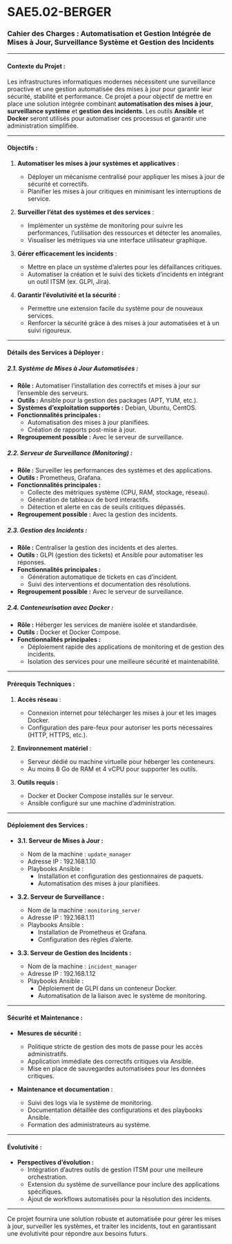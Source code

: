 # SAE5.02-BERGER
### Cahier des Charges : Automatisation et Gestion Intégrée de Mises à Jour, Surveillance Système et Gestion des Incidents

---

#### **Contexte du Projet :**

Les infrastructures informatiques modernes nécessitent une surveillance proactive et une gestion automatisée des mises à jour pour garantir leur sécurité, stabilité et performance. Ce projet a pour objectif de mettre en place une solution intégrée combinant **automatisation des mises à jour**, **surveillance système** et **gestion des incidents**. Les outils **Ansible** et **Docker** seront utilisés pour automatiser ces processus et garantir une administration simplifiée.

---

#### **Objectifs :**

1. **Automatiser les mises à jour systèmes et applicatives** :
   - Déployer un mécanisme centralisé pour appliquer les mises à jour de sécurité et correctifs.
   - Planifier les mises à jour critiques en minimisant les interruptions de service.

2. **Surveiller l’état des systèmes et des services** :
   - Implémenter un système de monitoring pour suivre les performances, l’utilisation des ressources et détecter les anomalies.
   - Visualiser les métriques via une interface utilisateur graphique.

3. **Gérer efficacement les incidents** :
   - Mettre en place un système d’alertes pour les défaillances critiques.
   - Automatiser la création et le suivi des tickets d’incidents en intégrant un outil ITSM (ex. GLPI, Jira).

4. **Garantir l’évolutivité et la sécurité** :
   - Permettre une extension facile du système pour de nouveaux services.
   - Renforcer la sécurité grâce à des mises à jour automatisées et à un suivi rigoureux.

---

#### **Détails des Services à Déployer :**

##### **2.1. Système de Mises à Jour Automatisées :**
- **Rôle :** Automatiser l’installation des correctifs et mises à jour sur l’ensemble des serveurs.
- **Outils :** Ansible pour la gestion des packages (APT, YUM, etc.).
- **Systèmes d’exploitation supportés :** Debian, Ubuntu, CentOS.
- **Fonctionnalités principales :**
  - Automatisation des mises à jour planifiées.
  - Création de rapports post-mise à jour.
- **Regroupement possible :** Avec le serveur de surveillance.

##### **2.2. Serveur de Surveillance (Monitoring) :**
- **Rôle :** Surveiller les performances des systèmes et des applications.
- **Outils :** Prometheus, Grafana.
- **Fonctionnalités principales :**
  - Collecte des métriques système (CPU, RAM, stockage, réseau).
  - Génération de tableaux de bord interactifs.
  - Détection et alerte en cas de seuils critiques dépassés.
- **Regroupement possible :** Avec la gestion des incidents.

##### **2.3. Gestion des Incidents :**
- **Rôle :** Centraliser la gestion des incidents et des alertes.
- **Outils :** GLPI (gestion des tickets) et Ansible pour automatiser les réponses.
- **Fonctionnalités principales :**
  - Génération automatique de tickets en cas d’incident.
  - Suivi des interventions et documentation des résolutions.
- **Regroupement possible :** Avec le serveur de surveillance.

##### **2.4. Conteneurisation avec Docker :**
- **Rôle :** Héberger les services de manière isolée et standardisée.
- **Outils :** Docker et Docker Compose.
- **Fonctionnalités principales :**
  - Déploiement rapide des applications de monitoring et de gestion des incidents.
  - Isolation des services pour une meilleure sécurité et maintenabilité.

---

#### **Prérequis Techniques :**

1. **Accès réseau** :
   - Connexion internet pour télécharger les mises à jour et les images Docker.
   - Configuration des pare-feux pour autoriser les ports nécessaires (HTTP, HTTPS, etc.).

2. **Environnement matériel** :
   - Serveur dédié ou machine virtuelle pour héberger les conteneurs.
   - Au moins 8 Go de RAM et 4 vCPU pour supporter les outils.

3. **Outils requis :**
   - Docker et Docker Compose installés sur le serveur.
   - Ansible configuré sur une machine d’administration.

---

#### **Déploiement des Services :**

- **3.1. Serveur de Mises à Jour :**
  - Nom de la machine : `update_manager`
  - Adresse IP : 192.168.1.10
  - Playbooks Ansible :
    - Installation et configuration des gestionnaires de paquets.
    - Automatisation des mises à jour planifiées.

- **3.2. Serveur de Surveillance :**
  - Nom de la machine : `monitoring_server`
  - Adresse IP : 192.168.1.11
  - Playbooks Ansible :
    - Installation de Prometheus et Grafana.
    - Configuration des règles d’alerte.

- **3.3. Serveur de Gestion des Incidents :**
  - Nom de la machine : `incident_manager`
  - Adresse IP : 192.168.1.12
  - Playbooks Ansible :
    - Déploiement de GLPI dans un conteneur Docker.
    - Automatisation de la liaison avec le système de monitoring.

---

#### **Sécurité et Maintenance :**

- **Mesures de sécurité :**
  - Politique stricte de gestion des mots de passe pour les accès administratifs.
  - Application immédiate des correctifs critiques via Ansible.
  - Mise en place de sauvegardes automatisées pour les données critiques.

- **Maintenance et documentation :**
  - Suivi des logs via le système de monitoring.
  - Documentation détaillée des configurations et des playbooks Ansible.
  - Formation des administrateurs au système.

---

#### **Évolutivité :**

- **Perspectives d’évolution :**
  - Intégration d’autres outils de gestion ITSM pour une meilleure orchestration.
  - Extension du système de surveillance pour inclure des applications spécifiques.
  - Ajout de workflows automatisés pour la résolution des incidents.

--- 

Ce projet fournira une solution robuste et automatisée pour gérer les mises à jour, surveiller les systèmes, et traiter les incidents, tout en garantissant une évolutivité pour répondre aux besoins futurs.
